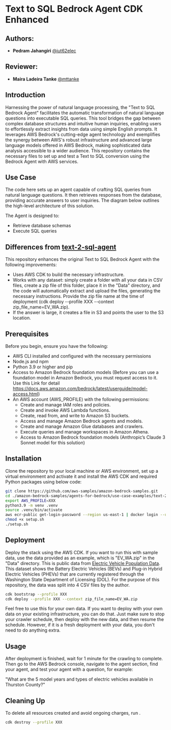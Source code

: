 # Text to SQL Bedrock Agent CDK Enhanced

## Authors:
- **Pedram Jahangiri** [@iut62elec](https://github.com/iut62elec)

## Reviewer:
- **Maira Ladeira Tanke** [@mttanke](https://github.com/mttanke)

## Introduction
Harnessing the power of natural language processing, the "Text to SQL Bedrock Agent" facilitates the automatic transformation of natural language questions into executable SQL queries. This tool bridges the gap between complex database structures and intuitive human inquiries, enabling users to effortlessly extract insights from data using simple English prompts. It leverages AWS Bedrock's cutting-edge agent technology and exemplifies the synergy between AWS's robust infrastructure and advanced large language models offered in AWS Bedrock, making sophisticated data analysis accessible to a wider audience. This repository contains the necessary files to set up and test a Text to SQL conversion using the Bedrock Agent with AWS services.

## Use Case
The code here sets up an agent capable of crafting SQL queries from natural language questions. It then retrieves responses from the database, providing accurate answers to user inquiries. The diagram below outlines the high-level architecture of this solution.

The Agent is designed to:
- Retrieve database schemas
- Execute SQL queries

## Differences from [text-2-sql-agent](https://github.com/aws-samples/amazon-bedrock-samples/tree/main/agents-for-bedrock/use-case-examples/text-2-sql-agent)


This repository enhances the original Text to SQL Bedrock Agent with the following improvements:

- Uses AWS CDK to build the necessary infrastructure.
- Works with any dataset: simply create a folder with all your data in CSV files, create a zip file of this folder, place it in the "Data" directory, and the code will automatically extract and upload the files, generating the necessary instructions. Provide the zip file name at the time of deployment (cdk deploy --profile XXX --context zip_file_name=EV_WA.zip).
- If the answer is large, it creates a file in S3 and points the user to the S3 location.




## Prerequisites
Before you begin, ensure you have the following:
- AWS CLI installed and configured with the necessary permissions
- Node.js and npm
- Python 3.9 or higher and pip
- Access to Amazon Bedrock foundation models (Before you can use a foundation model in Amazon Bedrock, you must request access to it. Use this Link for detail https://docs.aws.amazon.com/bedrock/latest/userguide/model-access.html)
- An AWS account (AWS_PROFILE) with the following permissions:
  - Create and manage IAM roles and policies.
  - Create and invoke AWS Lambda functions.
  - Create, read from, and write to Amazon S3 buckets.
  - Access and manage Amazon Bedrock agents and models.
  - Create and manage Amazon Glue databases and crawlers.
  - Execute queries and manage workspaces in Amazon Athena.
  - Access to Amazon Bedrock foundation models (Anthropic’s Claude 3 Sonnet model for this solution)



## Installation
Clone the repository to your local machine or AWS environment, set up a virtual environment and activate it and install the AWS CDK and required Python packages using below code:

```bash
git clone https://github.com/aws-samples/amazon-bedrock-samples.git
cd ./amazon-bedrock-samples/agents-for-bedrock/use-case-examples/text-2-sql-agent-cdk-enhanced
export AWS_PROFILE=XXX
python3.9 -m venv .venv
source .venv/bin/activate
aws ecr-public get-login-password --region us-east-1 | docker login --username AWS --password-stdin public.ecr.aws
chmod +x setup.sh
./setup.sh
```

## Deployment 
Deploy the stack using the AWS CDK. 
If you want to run this with sample data, use the data provided as an example, which is "EV_WA.zip" in the "Data" directory. This is public data from [Electric Vehicle Population Data](https://catalog.data.gov/dataset/electric-vehicle-population-data). This dataset shows the Battery Electric Vehicles (BEVs) and Plug-in Hybrid Electric Vehicles (PHEVs) that are currently registered through the Washington State Department of Licensing (DOL). For the purpose of this repository, the data was split into 4 CSV files by the author. 

```bash
cdk bootstrap --profile XXX
cdk deploy --profile XXX --context zip_file_name=EV_WA.zip
```

Feel free to use this for your own data. If you want to deploy with your own data on your existing infrastructure, you can do that. Just make sure to stop your crawler schedule, then deploy with the new data, and then resume the schedule. However, if it is a fresh deployment with your data, you don't need to do anything extra.

## Usage
After deployment is finished, wait for 1 minute for the crawling to complete. Then go to the AWS Bedrock console, navigate to the agent section, find your agent, and test your agent with a question, for example:

"What are the 5 model years and types of electric vehicles available in Thurston County?"



## Cleaning Up

To delete all resources created and avoid ongoing charges, run .

```bash
cdk destroy --profile XXX
```